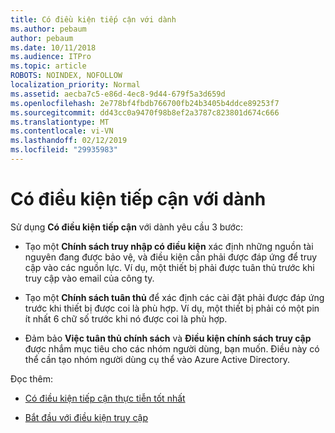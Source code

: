 ```yaml
---
title: Có điều kiện tiếp cận với dành
ms.author: pebaum
author: pebaum
ms.date: 10/11/2018
ms.audience: ITPro
ms.topic: article
ROBOTS: NOINDEX, NOFOLLOW
localization_priority: Normal
ms.assetid: aecba7c5-e86d-4ec8-9d44-679f5a3d659d
ms.openlocfilehash: 2e778bf4fbdb766700fb24b3405b4ddce89253f7
ms.sourcegitcommit: dd43cc0a9470f98b8ef2a3787c823801d674c666
ms.translationtype: MT
ms.contentlocale: vi-VN
ms.lasthandoff: 02/12/2019
ms.locfileid: "29935983"
---
```

# <a name="conditional-access-with-intune"></a>Có điều kiện tiếp cận với dành

Sử dụng **Có điều kiện tiếp cận** với dành yêu cầu 3 bước: 
  
- Tạo một **Chính sách truy nhập có điều kiện** xác định những nguồn tài nguyên đang được bảo vệ, và điều kiện cần phải được đáp ứng để truy cập vào các nguồn lực. Ví dụ, một thiết bị phải được tuân thủ trước khi truy cập vào email của công ty. 
    
- Tạo một **Chính sách tuân thủ** để xác định các cài đặt phải được đáp ứng trước khi thiết bị được coi là phù hợp. Ví dụ, một thiết bị phải có một pin ít nhất 6 chữ số trước khi nó được coi là phù hợp. 
    
- Đảm bảo **Việc tuân thủ chính sách** và **Điều kiện chính sách truy cập** được nhắm mục tiêu cho các nhóm người dùng, bạn muốn. Điều này có thể cần tạo nhóm người dùng cụ thể vào Azure Active Directory. 
    
Đọc thêm:
  
- [Có điều kiện tiếp cận thực tiễn tốt nhất](https://docs.microsoft.com/azure/active-directory/conditional-access/best-practices)
    
- [Bắt đầu với điều kiện truy cập](https://docs.microsoft.com/azure/active-directory/active-directory-conditional-access-azure-portal-get-started)
    

